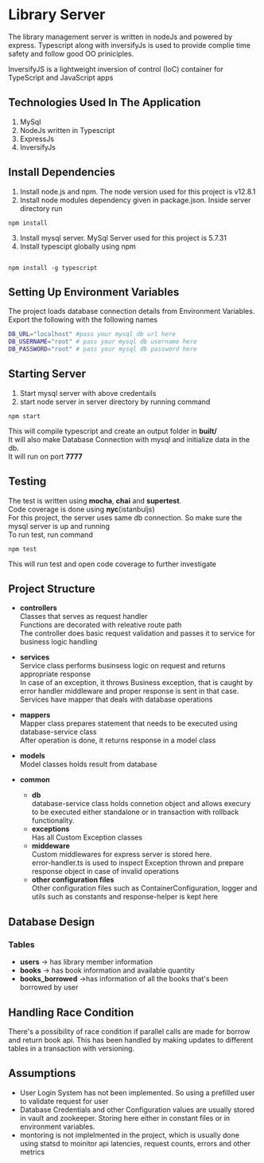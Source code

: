 # Library Server

The library management server is written in nodeJs and powered by express. Typescript along with inversifyJs is used to provide complie time safety and follow good OO priniciples.

InversifyJS is a lightweight inversion of control (IoC) container for TypeScript and JavaScript apps

## Technologies Used In The Application

1. MySql
2. NodeJs written in Typescript
3. ExpressJs
4. InversifyJs

## Install Dependencies

1. Install node.js and npm. The node version used for this project is v12.8.1
2. Install node modules dependency given in package.json. Inside server directory run
```
npm install
```
3. Install mysql server. MySql Server used for this project is 5.7.31
4. Install typescipt globally using npm
```

npm install -g typescript
```


## Setting Up Environment Variables
The project loads database connection details from Environment Variables. Export the following with the following names

```bash
DB_URL="localhost" #pass your mysql db url here
DB_USERNAME="root" # pass your mysql db username here
DB_PASSWORD="root" # pass your mysql db password here
```


## Starting Server
1. Start mysql server with above credentails
2. start node server in server directory by running command
```
npm start
```

This will compile typescript and create an output folder in **built/** \
It will also make Database Connection with mysql and initialize data in the db.\
It will run on port **7777**

## Testing
The test is written using **mocha**, **chai** and **supertest**.\
Code coverage is done using **nyc**(istanbuljs)\
For this project, the server uses same db connection. So make sure the mysql server is up and running\
To run test, run command
```
npm test
```
This will run test and open code coverage to further investigate 


## Project Structure
- **controllers**\
Classes that serves as request handler\
Functions are decorated with releative route path\
The controller does basic request validation and passes it to service for business logic handling

- **services**\
Service class performs businsess logic on request and returns appropriate response\
In case of an exception, it throws Business exception, that is caught by error handler middleware and proper response is sent in that case.\
Services have mapper that deals with database operations

- **mappers**\
Mapper class prepares statement that needs to be executed using database-service class\
After operation is done, it returns response in a model class

- **models**\
Model classes holds result from database

- **common**
  - **db**\
  database-service class holds connetion object and allows execury to be executed either standalone or in transaction with rollback functionality.
  - **exceptions**\
  Has all Custom Exception classes
  - **middeware**\
  Custom middlewares for express server is stored here.\
  error-handler.ts is used to inspect Exception thrown and prepare response object in case of invalid operations
  - **other configuration files**\
Other configuration files such as ContainerConfiguration, logger and utils such as constants and response-helper is kept here

## Database Design

### Tables
- **users** -> has library member information
- **books** -> has book information and available quantity
- **books_borrowed** ->has information of all the books that's been borrowed by user

## Handling Race Condition
There's a possibility of race condition if parallel calls are made for borrow and return book api. This has been handled by making updates to different tables in a transaction with versioning.

## Assumptions
- User Login System has not been implemented. So using a prefilled user to validate request for user
- Database Credentials and other Configuration values are usually stored in vault and zookeeper. Storing here either in constant files or in environment variables.
- montoring is not implelmented in the project, which is usually done using statsd to moinitor api latencies, request counts, errors and other metrics
